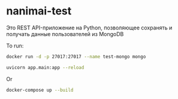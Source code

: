 # nanimai-test

Это REST API-приложение на Python, позволяющее сохранять и получать данные пользователей из MongoDB

To run:

```bash
docker run -d -p 27017:27017 --name test-mongo mongo

uvicorn app.main:app --reload
```

Or

```bash
docker-compose up --build
```

